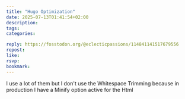 ```yaml
---
title: "Hugo Optimization"
date: 2025-07-13T01:41:54+02:00
description:
tags:
categories:

reply: https://fosstodon.org/@eclecticpassions/114841141517679556
repost:
like:
rsvp:
bookmark:
---
```


I use a lot of them but I don't use the Whitespace Trimming because in production I have a Minify option active for the Html
